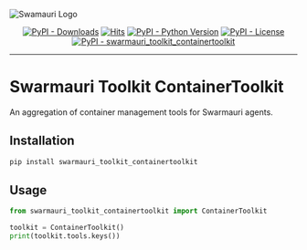 ![Swamauri Logo](https://res.cloudinary.com/dbjmpekvl/image/upload/v1730099724/Swarmauri-logo-lockup-2048x757_hww01w.png)

<p align="center">
    <a href="https://pypi.org/project/swarmauri_toolkit_containertoolkit/">
        <img src="https://img.shields.io/pypi/dm/swarmauri_toolkit_containertoolkit" alt="PyPI - Downloads"/></a>
    <a href="https://hits.sh/github.com/swarmauri/swarmauri-sdk/tree/master/pkgs/standards/swarmauri_toolkit_containertoolkit/">
        <img alt="Hits" src="https://hits.sh/github.com/swarmauri/swarmauri-sdk/tree/master/pkgs/standards/swarmauri_toolkit_containertoolkit.svg"/></a>
    <a href="https://pypi.org/project/swarmauri_toolkit_containertoolkit/">
        <img src="https://img.shields.io/pypi/pyversions/swarmauri_toolkit_containertoolkit" alt="PyPI - Python Version"/></a>
    <a href="https://pypi.org/project/swarmauri_toolkit_containertoolkit/">
        <img src="https://img.shields.io/pypi/l/swarmauri_toolkit_containertoolkit" alt="PyPI - License"/></a>
    <a href="https://pypi.org/project/swarmauri_toolkit_containertoolkit/">
        <img src="https://img.shields.io/pypi/v/swarmauri_toolkit_containertoolkit?label=swarmauri_toolkit_containertoolkit&color=green" alt="PyPI - swarmauri_toolkit_containertoolkit"/></a>
</p>

---

# Swarmauri Toolkit ContainerToolkit

An aggregation of container management tools for Swarmauri agents.

## Installation

```bash
pip install swarmauri_toolkit_containertoolkit
```

## Usage

```python
from swarmauri_toolkit_containertoolkit import ContainerToolkit

toolkit = ContainerToolkit()
print(toolkit.tools.keys())
```
